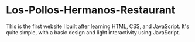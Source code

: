 # Los-Pollos-Hermanos-Restaurant
This is the first website I built after learning HTML, CSS, and JavaScript. It's quite simple, with a basic design and light interactivity using JavaScript.
